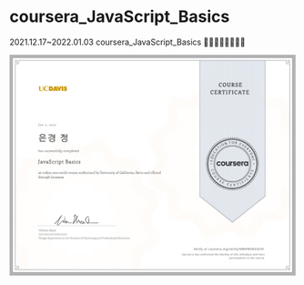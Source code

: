 # coursera_JavaScript_Basics
2021.12.17~2022.01.03 coursera_JavaScript_Basics
🏃‍♂️🏃‍♀️🏃‍♂️🏃‍♀️

![Certificate](https://github.com/EGEG1212/coursera_JavaScript_Basics/blob/main/Coursera-%EC%88%98%EB%A3%8C%EC%A6%9D-JavaScript.jpg)
